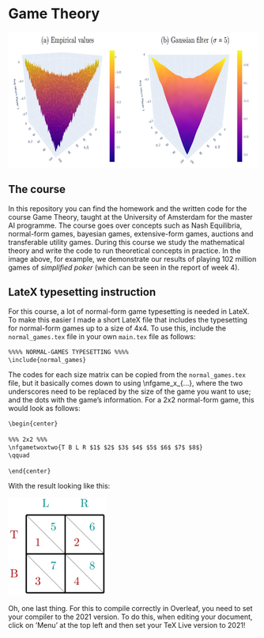 # Game Theory
<p align="center">
<img src="https://github.com/DidierMerk/GameTheory/blob/main/gametheoryresults.png" width="700" height="275" alt="Plots of the results of simplified poker from homework 4">
</p>

## The course
In this repository you can find the homework and the written code for the course Game Theory, taught at the University of Amsterdam for the master AI programme. The course goes over concepts such as Nash Equilibria, normal-form games, bayesian games, extensive-form games, auctions and transferable utility games. During this course we study the mathematical theory and write the code to run theoretical concepts in practice. In the image above, for example, we demonstrate our results of playing 102 million games of _simplified poker_ (which can be seen in the report of week 4). 

## LateX typesetting instruction 
For this course, a lot of normal-form game typesetting is needed in LateX. To make this easier I made a short LateX file that includes the typesetting for normal-form games up to a size of 4x4. To use this, include the ``normal_games.tex`` file in your own ``main.tex`` file as follows:

```
%%%% NORMAL-GAMES TYPESETTING %%%%
\include{normal_games}
```

The codes for each size matrix can be copied from the ``normal_games.tex`` file, but it basically comes down to using \nfgame_x_{...}, where the two underscores need to be replaced by the size of the game you want to use; and the dots with the game’s information. For a 2x2 normal-form game, this would look as follows:

```
\begin{center}

%%% 2x2 %%%
\nfgametwoxtwo{T B L R $1$ $2$ $3$ $4$ $5$ $6$ $7$ $8$}
\qquad

\end{center}
```

With the result looking like this:

<p align="left">
<img src="https://github.com/DidierMerk/GameTheory/blob/main/twobytwo.png" width="200" height="200" alt="Example of a two by two normal-form game in LateX">
</p>

Oh, one last thing. For this to compile correctly in Overleaf, you need to set your compiler to the 2021 version. To do this, when editing your document, click on ’Menu’ at the top left and then set your TeX Live version to 2021!



